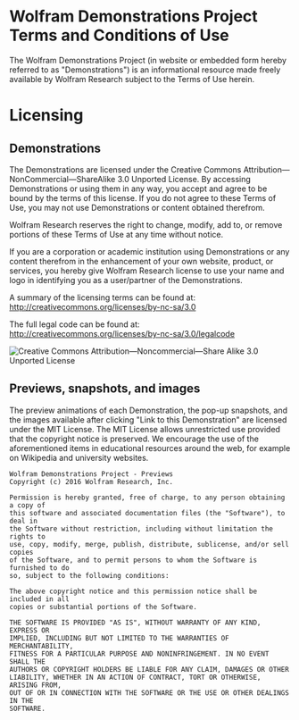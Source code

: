 
# Wolfram Demonstrations Project Terms and Conditions of Use
The Wolfram Demonstrations Project (in website or embedded form hereby referred to as "Demonstrations") is an informational resource made freely available by Wolfram Research subject to the Terms of Use herein.

# Licensing

## Demonstrations

The Demonstrations are licensed under the Creative Commons
Attribution—NonCommercial—ShareAlike 3.0 Unported License. By accessing
Demonstrations or using them in any way, you accept and agree to be
bound by the terms of this license. If you do not agree to these Terms
of Use, you may not use Demonstrations or content obtained therefrom.

Wolfram Research reserves the right to change, modify, add to, or remove
portions of these Terms of Use at any time without notice.

If you are a corporation or academic institution using Demonstrations or
any content therefrom in the enhancement of your own website, product,
or services, you hereby give Wolfram Research license to use your name
and logo in identifying you as a user/partner of the Demonstrations.

A summary of the licensing terms can be found at:
http://creativecommons.org/licenses/by-nc-sa/3.0

The full legal code can be found at:
http://creativecommons.org/licenses/by-nc-sa/3.0/legalcode

![Creative Commons Attribution—Noncommercial—Share Alike 3.0 Unported License](http://www.wolfram.com/legal/terms/images/by-nc-sa.png)


## Previews, snapshots, and images

The preview animations of each Demonstration, the pop-up snapshots, and the
images available after clicking "Link to this Demonstration" are licensed under
the MIT License. The MIT License allows unrestricted use provided that the
copyright notice is preserved.  We encourage the use of the aforementioned
items in educational resources around the web, for example on Wikipedia and
university websites.

```
Wolfram Demonstrations Project - Previews
Copyright (c) 2016 Wolfram Research, Inc.

Permission is hereby granted, free of charge, to any person obtaining a copy of
this software and associated documentation files (the "Software"), to deal in
the Software without restriction, including without limitation the rights to
use, copy, modify, merge, publish, distribute, sublicense, and/or sell copies
of the Software, and to permit persons to whom the Software is furnished to do
so, subject to the following conditions:

The above copyright notice and this permission notice shall be included in all
copies or substantial portions of the Software.

THE SOFTWARE IS PROVIDED "AS IS", WITHOUT WARRANTY OF ANY KIND, EXPRESS OR
IMPLIED, INCLUDING BUT NOT LIMITED TO THE WARRANTIES OF MERCHANTABILITY,
FITNESS FOR A PARTICULAR PURPOSE AND NONINFRINGEMENT. IN NO EVENT SHALL THE
AUTHORS OR COPYRIGHT HOLDERS BE LIABLE FOR ANY CLAIM, DAMAGES OR OTHER
LIABILITY, WHETHER IN AN ACTION OF CONTRACT, TORT OR OTHERWISE, ARISING FROM,
OUT OF OR IN CONNECTION WITH THE SOFTWARE OR THE USE OR OTHER DEALINGS IN THE
SOFTWARE.
```
